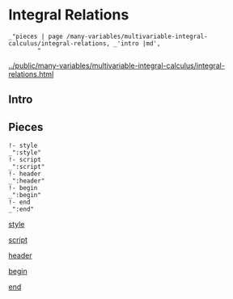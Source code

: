 # Integral Relations

    _"pieces | page /many-variables/multivariable-integral-calculus/integral-relations, _'intro |md',
            "

[../public/many-variables/multivariable-integral-calculus/integral-relations.html](# "save:")


## Intro

## Pieces

    !- style
    _":style"
    !- script
    _":script"
    !- header
    _":header"
    !- begin
    _":begin"
    !- end
    _":end"

[style]() 

[script]()

[header]()

[begin]()

[end]()

